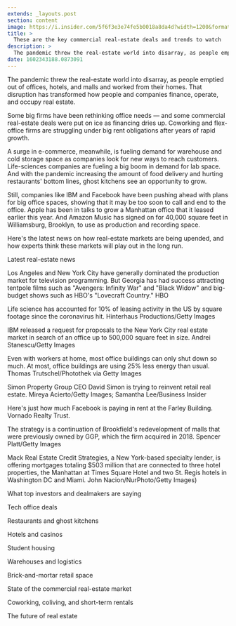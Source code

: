 ```yaml
--- 
extends: _layouts.post 
section: content 
image: https://i.insider.com/5f6f3e3e74fe5b0018a8da4d?width=1200&format=jpeg 
title: > 
  These are the key commercial real-estate deals and trends to watch 
description: > 
  The pandemic threw the real-estate world into disarray, as people emptied out of offices, hotels, and malls and worked from their homes.That disruption has transformed how people and companies finance, operate, and occupy real estate.Some big firms have been rethinking office needs — and some commercial real-estate deals were put on ice as financing dries up.Thomas Trutschel/Photothek via Getty ImagesSimon Property Group CEO David Simon is trying to reinvent retail real estate.John Nacion/NurPhoto/Getty Images)What top investors and dealmakers are sayingTech office dealsRestaurants and ghost kitchensHotels and casinosStudent housingWarehouses and logisticsBrick-and-mortar retail spaceState of the commercial real-estate marketCoworking, coliving, and short-term rentalsThe future of real estate 
date: 1602343188.0873091 
--- 
```

The pandemic threw the real-estate world into disarray, as people emptied out of offices, hotels, and malls and worked from their homes. That disruption has transformed how people and companies finance, operate, and occupy real estate.

Some big firms have been rethinking office needs — and some commercial real-estate deals were put on ice as financing dries up. Coworking and flex-office firms are struggling under big rent obligations after years of rapid growth.

A surge in e-commerce, meanwhile, is fueling demand for warehouse and cold storage space as companies look for new ways to reach customers. Life-sciences companies are fueling a big boom in demand for lab space. And with the pandemic increasing the amount of food delivery and hurting restaurants' bottom lines, ghost kitchens see an opportunity to grow.

Still, companies like IBM and Facebook have been pushing ahead with plans for big office spaces, showing that it may be too soon to call and end to the office. Apple has been in talks to grow a Manhattan office that it leased earlier this year. And Amazon Music has signed on for 40,000 square feet in Williamsburg, Brooklyn, to use as production and recording space.

Here's the latest news on how real-estate markets are being upended, and how experts think these markets will play out in the long run.

Latest real-estate news

Los Angeles and New York City have generally dominated the production market for television programming. But Georgia has had success attracting tentpole films such as "Avengers: Infinity War" and "Black Widow" and big-budget shows such as HBO's "Lovecraft Country." HBO

Life science has accounted for 10% of leasing activity in the US by square footage since the coronavirus hit. Hinterhaus Productions/Getty Images

IBM released a request for proposals to the New York City real estate market in search of an office up to 500,000 square feet in size. Andrei Stanescu/Getty Images

Even with workers at home, most office buildings can only shut down so much. At most, office buildings are using 25% less energy than usual. Thomas Trutschel/Photothek via Getty Images

Simon Property Group CEO David Simon is trying to reinvent retail real estate. Mireya Acierto/Getty Images; Samantha Lee/Business Insider

Here's just how much Facebook is paying in rent at the Farley Building. Vornado Realty Trust.

The strategy is a continuation of Brookfield's redevelopment of malls that were previously owned by GGP, which the firm acquired in 2018. Spencer Platt/Getty Images

Mack Real Estate Credit Strategies, a New York-based specialty lender, is offering mortgages totaling $503 million that are connected to three hotel properties, the Manhattan at Times Square Hotel and two St. Regis hotels in Washington DC and Miami. John Nacion/NurPhoto/Getty Images)

What top investors and dealmakers are saying

Tech office deals

Restaurants and ghost kitchens

Hotels and casinos

Student housing

Warehouses and logistics

Brick-and-mortar retail space

State of the commercial real-estate market

Coworking, coliving, and short-term rentals

The future of real estate